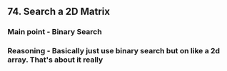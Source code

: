 ## 74. Search a 2D Matrix

### Main point - Binary Search

### Reasoning - Basically just use binary search but on like a 2d array. That's about it really